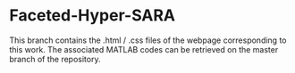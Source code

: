 # Faceted-Hyper-SARA

This branch contains the .html / .css files of the webpage corresponding to this work. The associated MATLAB codes can be retrieved on the master branch of the repository.
